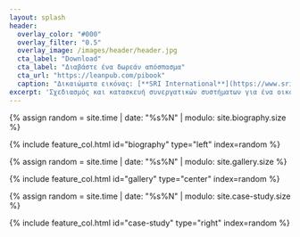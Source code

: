```yaml
---
layout: splash
header:
  overlay_color: "#000"
  overlay_filter: "0.5"
  overlay_image: /images/header/header.jpg
  cta_label: "Download"
  cta_label: "Διαβάστε ένα δωρεάν απόσπασμα"
  cta_url: "https://leanpub.com/pibook"
  caption: "Δικαιώματα εικόνας: [**SRI International**](https://www.sri.com)"
excerpt: 'Σχεδιασμός και κατασκευή συνεργατικών συστήματων για ένα οικοσύστημα συσκευών και υπηρεσιών.'
---
```


<div class="feature__wrapper">

  {% assign random = site.time | date: "%s%N" | modulo: site.biography.size %}

  {% include feature_col.html id="biography" type="left" index=random %}

  {% assign random = site.time | date: "%s%N" | modulo: site.gallery.size %}

  {% include feature_col.html id="gallery" type="center" index=random %}

  {% assign random = site.time | date: "%s%N" | modulo: site.case-study.size %}

  {% include feature_col.html id="case-study" type="right" index=random %}

<div>
